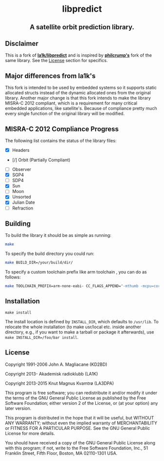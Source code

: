<h1 align='center'> libpredict </h1>

<h2 align='center'> <strong> A satellite orbit prediction library. </strong> </h2>

## Disclaimer

This is a fork of **[la1k/libpredict](https://github.com/la1k/libpredict/)** and is inspired by **[philcrump's](https://github.com/philcrump/libpredict/)** fork of the same library. 
See the [License](#license) section for specifics.

## Major differences from la1k's

This fork is intended to be used by embedded systems so it supports static allocated
structs instead of the dynamic allocated ones from the original library. Another major 
change is that this fork intends to make the library MISRA-C 2012 compliant, which is 
a requirement for many critical embedded applications, like satellite's. Because of 
compliance pretty much every single function of the original library will be modified.

## MISRA-C 2012 Compliance Progress

The following list contains the status of the library files:

- [X] Headers
- [/] Orbit (Partially Compliant)
- [ ] Observer
- [X] SGP4
- [ ] SDP4
- [X] Sun
- [ ] Moon
- [X] Unsorted
- [X] Julian Date
- [ ] Refraction

## Building

To build the library it should be as simple as running:

``` bash
make
```

To specify the build directory you could run:

``` bash
make BUILD_DIR=/your/build/dir/
```

To specify a custom toolchain prefix like arm toolchain , you can do as follows:

``` bash
make TOOLCHAIN_PREFIX=arm-none-eabi- CC_FLAGS_APPEND="-mthumb -mcpu=cortex-m3" 
```

## Installation

```
make install
```

The install location is defined by `INSTALL_DIR`, which
defaults to `/usr/lib`. To relocate the whole installation (to make
usr/local etc. inside another directory, e.g., if you want to make a
tarball or package it afterwards), use `make INSTALL_DIR=/foo/bar install`.

## License

 Copyright 1991-2006 John A. Magliacane (KD2BD)
 
 Copyright 2013- Akademisk radioklubb (LA1K)
 
 Copyright 2013-2015 Knut Magnus Kvamtrø (LA3DPA)

This program is free software; you can redistribute it and/or modify it
under the terms of the GNU General Public License as published by the
Free Software Foundation; either version 2 of the License, or (at your
option) any later version.

This program is distributed in the hope that it will be useful, but
WITHOUT ANY WARRANTY; without even the implied warranty of
MERCHANTABILITY or FITNESS FOR A PARTICULAR PURPOSE. See the GNU General
Public License for more details.

You should have received a copy of the GNU General Public License along
with this program; if not, write to the Free Software Foundation, Inc.,
51 Franklin Street, Fifth Floor, Boston, MA 02110-1301 USA.
